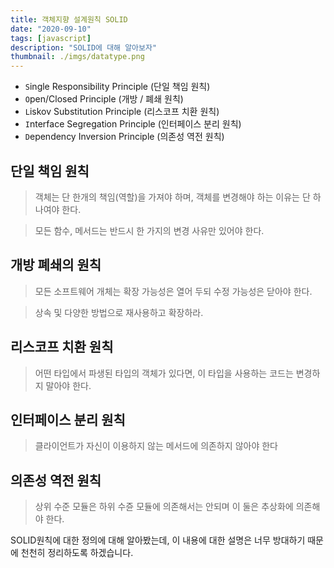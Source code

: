 ```yaml
---
title: 객체지향 설계원칙 SOLID
date: "2020-09-10"
tags: [javascript]
description: "SOLID에 대해 알아보자"
thumbnail: ./imgs/datatype.png
---
```


* `S`ingle Responsibility Principle (단일 책임 원칙)
* `O`pen/Closed Principle (개방 / 폐쇄 원칙)
* `L`iskov Substitution Principle (리스코프 치환 원칙)
* `I`nterface Segregation Principle (인터페이스 분리 원칙)
* `D`ependency Inversion Principle (의존성 역전 원칙)

## 단일 책임 원칙

> 객체는 단 한개의 책임(역할)을 가져야 하며, 객체를 변경해야 하는 이유는 단 하나여야 한다.

> 모든 함수, 메서드는 반드시 한 가지의 변경 사유만 있어야 한다.

## 개방 폐쇄의 원칙

> 모든 소프트웨어 개체는 확장 가능성은 열어 두되 수정 가능성은 닫아야 한다.

> 상속 및 다양한 방법으로 재사용하고 확장하라.

## 리스코프 치환 원칙

> 어떤 타입에서 파생된 타입의 객체가 있다면, 이 타입을 사용하는 코드는 변경하지 말아야 한다.

## 인터페이스 분리 원칙

> 클라이언트가 자신이 이용하지 않는 메서드에 의존하지 않아야 한다

## 의존성 역전 원칙

> 상위 수준 모듈은 하위 수쥰 모듈에 의존해서는 안되며 이 둘은 추상화에 의존해야 한다.

SOLID원칙에 대한 정의에 대해 알아봤는데, 이 내용에 대한 설명은 너무 방대하기 때문에 천천히 정리하도록 하겠습니다.